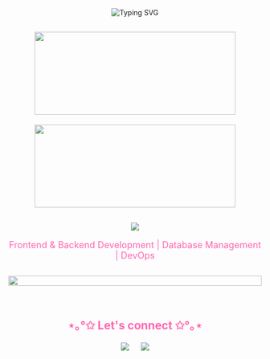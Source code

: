 <div align="center">

  <!-- Header con estilo limpio y atractivo -->
  <img src="https://readme-typing-svg.demolab.com?font=Fira+Code&size=22&duration=4000&pause=1000&color=FF66B2&background=FFFFFF00&center=true&vCenter=true&width=500&lines=✦+Welcome+to+my+coding+space+✦;❀+YAMELI.exe+is+running...+❀" alt="Typing SVG" style="margin-bottom: 30px;"/>

  <!-- Estadísticas con diseño arcade -->
  <div style="display: flex; justify-content: center; gap: 20px; flex-wrap: wrap; margin-bottom: 30px;">
    <img width="400" height="165" src="https://github-readme-stats.vercel.app/api?username=yvmeli&show_icons=true&count_private=true&hide_title=true&hide=prs&theme=synthwave&border_color=e100ff&bg_color=000000&ring_color=00ff00&text_color=00ff00&icon_color=e100ff" />
    <img width="400" height="165" src="https://github-readme-stats.vercel.app/api/top-langs/?username=yvmeli&layout=compact&theme=synthwave&hide_title=true&border_color=e100ff&bg_color=000000&text_color=00ff00&card_width=450" />
  </div>

  <!-- Technology Stack con íconos modernos -->
  <div align="center" style="margin-bottom: 30px;">
    <p align="center">
      <img src="https://skillicons.dev/icons?i=html,css,js,python,cs,dotnet,mysql" />
    </p>
    <p style="font-size: 18px; color: #FF66B2;">Frontend & Backend Development | Database Management | DevOps</p>
  </div>

  <!-- Separador dinámico -->
  <img src="https://i.imgur.com/dBaSKWF.gif" height="20" width="100%" style="margin-bottom: 30px;">

  <!-- Conexiones con diseño minimalista -->
  <h3 align="center" style="font-size: 1.6em; font-weight: bold; color: #FF66B2; margin-bottom: 20px;">⋆｡°✩ Let's connect ✩°｡⋆</h3>
  <p align="center" style="font-size: 1.1em;">
    <a href="https://github.com/yvmeli" style="text-decoration: none;">
      <img src="https://img.shields.io/badge/GitHub-Profile-FF66B2?style=flat-square&logo=github&logoColor=white" style="margin: 0 10px;"/>
    </a>
    <a href="https://linkedin.com/in/yameli" style="text-decoration: none;">
      <img src="https://img.shields.io/badge/LinkedIn-Connect-FF66B2?style=flat-square&logo=linkedin&logoColor=white" style="margin: 0 10px;"/>
    </a>
  </p>

</div>







